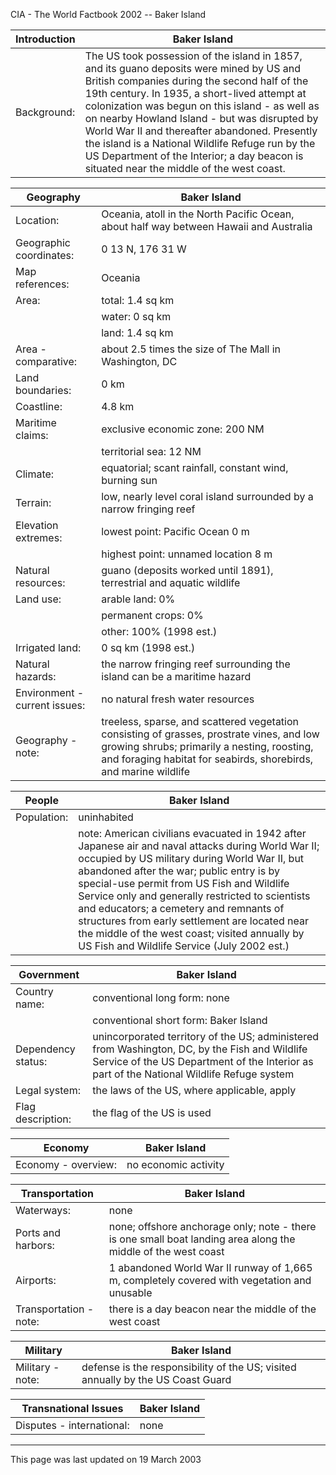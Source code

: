 CIA - The World Factbook 2002 -- Baker Island

| Introduction | Baker Island |
| --- | --- |
| Background: | The US took possession of the island in 1857, and its guano deposits were mined by US and British companies during the second half of the 19th century. In 1935, a short-lived attempt at colonization was begun on this island - as well as on nearby Howland Island - but was disrupted by World War II and thereafter abandoned. Presently the island is a National Wildlife Refuge run by the US Department of the Interior; a day beacon is situated near the middle of the west coast. |

| Geography | Baker Island |
| --- | --- |
| Location: | Oceania, atoll in the North Pacific Ocean, about half way between Hawaii and Australia |
| Geographic coordinates: | 0 13 N, 176 31 W |
| Map references: | Oceania |
| Area: | total: 1.4 sq km |
| | water: 0 sq km |
| | land: 1.4 sq km |
| Area - comparative: | about 2.5 times the size of The Mall in Washington, DC |
| Land boundaries: | 0 km |
| Coastline: | 4.8 km |
| Maritime claims: | exclusive economic zone: 200 NM |
| | territorial sea: 12 NM |
| Climate: | equatorial; scant rainfall, constant wind, burning sun |
| Terrain: | low, nearly level coral island surrounded by a narrow fringing reef |
| Elevation extremes: | lowest point: Pacific Ocean 0 m |
| | highest point: unnamed location 8 m |
| Natural resources: | guano (deposits worked until 1891), terrestrial and aquatic wildlife |
| Land use: | arable land: 0% |
| | permanent crops: 0% |
| | other: 100% (1998 est.) |
| Irrigated land: | 0 sq km (1998 est.) |
| Natural hazards: | the narrow fringing reef surrounding the island can be a maritime hazard |
| Environment - current issues: | no natural fresh water resources |
| Geography - note: | treeless, sparse, and scattered vegetation consisting of grasses, prostrate vines, and low growing shrubs; primarily a nesting, roosting, and foraging habitat for seabirds, shorebirds, and marine wildlife |

| People | Baker Island |
| --- | --- |
| Population: | uninhabited |
| | note: American civilians evacuated in 1942 after Japanese air and naval attacks during World War II; occupied by US military during World War II, but abandoned after the war; public entry is by special-use permit from US Fish and Wildlife Service only and generally restricted to scientists and educators; a cemetery and remnants of structures from early settlement are located near the middle of the west coast; visited annually by US Fish and Wildlife Service (July 2002 est.) |

| Government | Baker Island |
| --- | --- |
| Country name: | conventional long form: none |
| | conventional short form: Baker Island |
| Dependency status: | unincorporated territory of the US; administered from Washington, DC, by the Fish and Wildlife Service of the US Department of the Interior as part of the National Wildlife Refuge system |
| Legal system: | the laws of the US, where applicable, apply |
| Flag description: | the flag of the US is used |

| Economy | Baker Island |
| --- | --- |
| Economy - overview: | no economic activity |

| Transportation | Baker Island |
| --- | --- |
| Waterways: | none |
| Ports and harbors: | none; offshore anchorage only; note - there is one small boat landing area along the middle of the west coast |
| Airports: | 1 abandoned World War II runway of 1,665 m, completely covered with vegetation and unusable |
| Transportation - note: | there is a day beacon near the middle of the west coast |

| Military | Baker Island |
| --- | --- |
| Military - note: | defense is the responsibility of the US; visited annually by the US Coast Guard |

| Transnational Issues | Baker Island |
| --- | --- |
| Disputes - international: | none |

---
This page was last updated on 19 March 2003